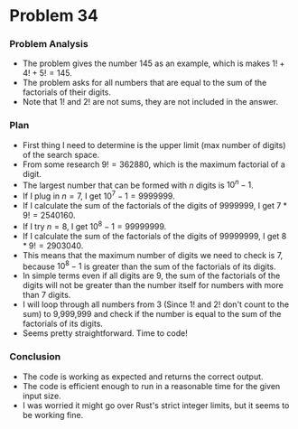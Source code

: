 # Problem 34
### Problem Analysis
- The problem gives the number $145$ as an example, which is makes $1! + 4! + 5! = 145$.
- The problem asks for all numbers that are equal to the sum of the factorials of their digits.
- Note that 1! and 2! are not sums, they are not included in the answer.

### Plan
- First thing I need to determine is the upper limit (max number of digits) of the search space.
- From some research $9! = 362880$, which is the maximum factorial of a digit.
- The largest number that can be formed with $n$ digits is $10^n - 1$.
- If I plug in $n = 7$, I get $10^7 - 1 = 9999999$.
- If I calculate the sum of the factorials of the digits of $9999999$, I get $7 * 9! = 2540160$.
- If I try $n = 8$, I get $10^8 - 1 = 99999999$.
- If I calculate the sum of the factorials of the digits of $99999999$, I get $8 * 9! = 2903040$.
- This means that the maximum number of digits we need to check is 7, because $10^8 - 1$ is greater than the sum of the factorials of its digits.
- In simple terms even if all digits are 9, the sum of the factorials of the digits will not be greater than the number itself for numbers with more than 7 digits.
- I will loop through all numbers from 3 (Since 1! and 2! don't count to the sum) to 9,999,999 and check if the number is equal to the sum of the factorials of its digits.
- Seems pretty straightforward. Time to code!

### Conclusion
- The code is working as expected and returns the correct output.
- The code is efficient enough to run in a reasonable time for the given input size.
- I was worried it might go over Rust's strict integer limits, but it seems to be working fine.